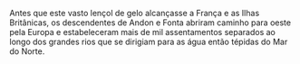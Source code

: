 ﻿Antes que este vasto lençol de gelo alcançasse a França e as Ilhas Britânicas, os descendentes de Andon e Fonta abriram caminho para oeste pela Europa e estabeleceram mais de mil assentamentos separados ao longo dos grandes rios que se dirigiam para as água então tépidas do Mar do Norte.